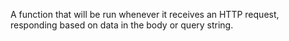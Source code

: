 A function that will be run whenever it receives an HTTP request, responding based on data in the body or query string.
